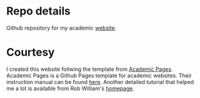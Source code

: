 # Repo details

Github repository for my academic [website](dawranadeep.github.io).

# Courtesy

I created this website follwing the template from [Academic Pages](https://github.com/academicpages/academicpages.github.io). Academic Pages is a Github Pages template for academic websites. Their instruction manual can be found [here](https://academicpages.github.io/). Another detailed tutorial that helped me a lot is available from Rob William's [homepage](https://jayrobwilliams.com/posts/2020/06/academic-website/).
